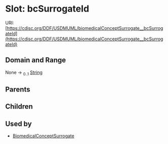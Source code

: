 
# Slot: bcSurrogateId




URI: [https://cdisc.org/DDF/USDMUML/biomedicalConceptSurrogate__bcSurrogateId](https://cdisc.org/DDF/USDMUML/biomedicalConceptSurrogate__bcSurrogateId)


## Domain and Range

None &#8594;  <sub>0..1</sub> [String](types/String.md)

## Parents


## Children


## Used by

 * [BiomedicalConceptSurrogate](BiomedicalConceptSurrogate.md)
